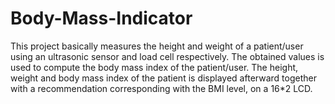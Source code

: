 # Body-Mass-Indicator
This project basically measures the height and weight of a patient/user using an ultrasonic sensor and load cell respectively. The obtained values is used to compute the body mass index of the patient/user.  The height, weight and body mass index of the patient is displayed afterward together with a recommendation corresponding with the BMI level, on a 16*2 LCD.
